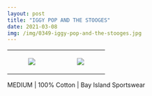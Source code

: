 ```yaml
---
layout: post
title: "IGGY POP AND THE STOOGES"
date: 2021-03-08
img: /img/0349-iggy-pop-and-the-stooges.jpg
---
```




<table style="width:100%;"><tr><td style="vertical-align:top;">
      <figure class="tmblr-full" data-orig-height="2048" data-orig-width="1365" data-orig-src="https://concertshirts.netlify.app/shirts/0349/0349-01.jpg"><img src="https://64.media.tumblr.com/758d59e3c1a3f92a09479c8816a280fa/60b7a6cf81911ae1-4d/s540x810/61120aff62e32f0ea8d7095f1b5ce239cce4fc38.jpg" data-orig-height="2048" data-orig-width="1365" data-orig-src="https://concertshirts.netlify.app/shirts/0349/0349-01.jpg"/></figure></td>
    <td style="vertical-align:top;">
      <figure class="tmblr-full" data-orig-height="2048" data-orig-width="1365" data-orig-src="https://concertshirts.netlify.app/shirts/0349/0349-02.jpg"><img src="https://64.media.tumblr.com/56d15994639f58c72a2399afcf500128/60b7a6cf81911ae1-ef/s540x810/fee63472744c3bf97622d63332b2c49b1bb54681.jpg" data-orig-height="2048" data-orig-width="1365" data-orig-src="https://concertshirts.netlify.app/shirts/0349/0349-02.jpg"/></figure></td>
  </tr></table><p>
  MEDIUM | 100% Cotton | Bay Island Sportswear
</p>
